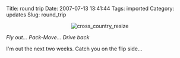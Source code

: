 Title: round trip
Date: 2007-07-13 13:41:44
Tags: imported
Category: updates
Slug: round_trip


<div style="text-align: center"><img src="http://blog.mcstudios.net/wordpress/wp-content/uploads/2007/07/cross2.png" alt="cross_country_resize" /></div>

<em>Fly out... Pack-Move... Drive back</em>

I'm out the next two weeks.  Catch you on the flip side...
